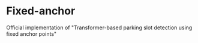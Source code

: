 # Fixed-anchor
Official implementation of "Transformer-based parking slot detection using fixed anchor points"
